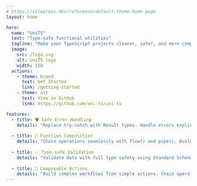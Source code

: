 ```yaml
---
# https://vitepress.dev/reference/default-theme-home-page
layout: home

hero:
  name: "UniTS"
  text: "Type-safe functional utilities"
  tagline: "Make your TypeScript projects cleaner, safer, and more composable."
  image:
    src: /logo.svg
    alt: UniTS logo
    width: 150
  actions:
    - theme: brand
      text: Get Started
      link: /getting-started
    - theme: alt
      text: View on GitHub
      link: https://github.com/uni-ts/uni-ts

features:
  - title: 🛡️ Safe Error Handling
    details: "Replace try-catch with Result types. Handle errors explicitly with Ok/Err patterns, inspired by Rust and functional languages."
    
  - title: 🔗 Function Composition  
    details: "Chain operations seamlessly with flow() and pipe(). Build complex data transformations from simple, reusable functions."
    
  - title: ✅ Type-safe Validation
    details: "Validate data with full type safety using Standard Schema. Transform and validate with confidence at runtime."
    
  - title: 🧩 Composable Actions
    details: "Build complex workflows from simple actions. Chain operations with built-in error handling, context, and type safety."
---
```


